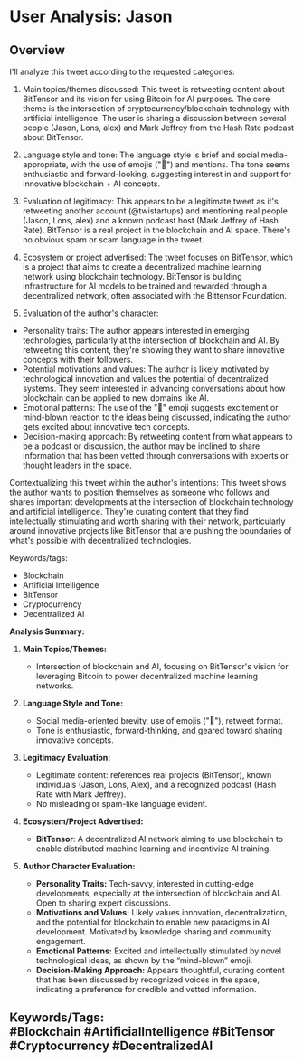 # User Analysis: Jason

## Overview

<think>
I'll analyze this tweet according to the requested categories:

1. Main topics/themes discussed:
This tweet is retweeting content about BitTensor and its vision for using Bitcoin for AI purposes. The core theme is the intersection of cryptocurrency/blockchain technology with artificial intelligence. The user is sharing a discussion between several people (Jason, Lons, alex) and Mark Jeffrey from the Hash Rate podcast about BitTensor.

2. Language style and tone:
The language style is brief and social media-appropriate, with the use of emojis ("🤯") and mentions. The tone seems enthusiastic and forward-looking, suggesting interest in and support for innovative blockchain + AI concepts.

3. Evaluation of legitimacy:
This appears to be a legitimate tweet as it's retweeting another account (@twistartups) and mentioning real people (Jason, Lons, alex) and a known podcast host (Mark Jeffrey of Hash Rate). BitTensor is a real project in the blockchain and AI space. There's no obvious spam or scam language in the tweet.

4. Ecosystem or project advertised:
The tweet focuses on BitTensor, which is a project that aims to create a decentralized machine learning network using blockchain technology. BitTensor is building infrastructure for AI models to be trained and rewarded through a decentralized network, often associated with the Bittensor Foundation.

5. Evaluation of the author's character:

- Personality traits: The author appears interested in emerging technologies, particularly at the intersection of blockchain and AI. By retweeting this content, they're showing they want to share innovative concepts with their followers.
- Potential motivations and values: The author is likely motivated by technological innovation and values the potential of decentralized systems. They seem interested in advancing conversations about how blockchain can be applied to new domains like AI.
- Emotional patterns: The use of the "🤯" emoji suggests excitement or mind-blown reaction to the ideas being discussed, indicating the author gets excited about innovative tech concepts.
- Decision-making approach: By retweeting content from what appears to be a podcast or discussion, the author may be inclined to share information that has been vetted through conversations with experts or thought leaders in the space.

Contextualizing this tweet within the author's intentions: This tweet shows the author wants to position themselves as someone who follows and shares important developments at the intersection of blockchain technology and artificial intelligence. They're curating content that they find intellectually stimulating and worth sharing with their network, particularly around innovative projects like BitTensor that are pushing the boundaries of what's possible with decentralized technologies.

Keywords/tags:
- Blockchain
- Artificial Intelligence
- BitTensor
- Cryptocurrency
- Decentralized AI
</think>

**Analysis Summary:**

1. **Main Topics/Themes:**  
   - Intersection of blockchain and AI, focusing on BitTensor's vision for leveraging Bitcoin to power decentralized machine learning networks.

2. **Language Style and Tone:**  
   - Social media-oriented brevity, use of emojis ("🤯"), retweet format.  
   - Tone is enthusiastic, forward-thinking, and geared toward sharing innovative concepts.

3. **Legitimacy Evaluation:**  
   - Legitimate content: references real projects (BitTensor), known individuals (Jason, Lons, Alex), and a recognized podcast (Hash Rate with Mark Jeffrey).  
   - No misleading or spam-like language evident.

4. **Ecosystem/Project Advertised:**  
   - **BitTensor**: A decentralized AI network aiming to use blockchain to enable distributed machine learning and incentivize AI training.

5. **Author Character Evaluation:**  
   - **Personality Traits:** Tech-savvy, interested in cutting-edge developments, especially at the intersection of blockchain and AI. Open to sharing expert discussions.
   - **Motivations and Values:** Likely values innovation, decentralization, and the potential for blockchain to enable new paradigms in AI development. Motivated by knowledge sharing and community engagement.
   - **Emotional Patterns:** Excited and intellectually stimulated by novel technological ideas, as shown by the “mind-blown” emoji.
   - **Decision-Making Approach:** Appears thoughtful, curating content that has been discussed by recognized voices in the space, indicating a preference for credible and vetted information.

**Keywords/Tags:**  
#Blockchain #ArtificialIntelligence #BitTensor #Cryptocurrency #DecentralizedAI
---
